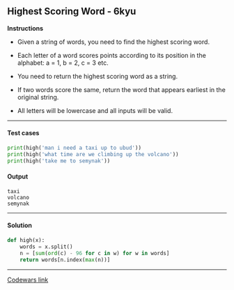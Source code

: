 ## Highest Scoring Word - 6kyu

**Instructions**

- Given a string of words, you need to find the highest scoring word.

- Each letter of a word scores points according to its position in the alphabet: a = 1, b = 2, c = 3 etc.

- You need to return the highest scoring word as a string.

- If two words score the same, return the word that appears earliest in the original string.

- All letters will be lowercase and all inputs will be valid.

---

#### Test cases

```python
print(high('man i need a taxi up to ubud'))
print(high('what time are we climbing up the volcano'))
print(high('take me to semynak'))
```

#### Output 
```
taxi
volcano
semynak
```

---

#### Solution

```python
def high(x):
    words = x.split() 
    n = [sum(ord(c) - 96 for c in w) for w in words]
    return words[n.index(max(n))]
```

---


[Codewars link](https://www.codewars.com/kata/57eb8fcdf670e99d9b000272)
